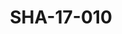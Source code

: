 ---
pid: SHA-17-010
title: SHA-17-010
language: en
collection: Sharhabil Ahmed
original_label: 
rights: Sharhabil Ahmed
location_of_original: Sharhabil Ahmed
photographer_or_studio: Studio Jack Kuwait
scanned_from: photograph 13 by 17.9
_date: '1964'
location: Kuwait
description: 'Abdel Aziz Muhammad Daoud with Kuwaiti singer '
additional_notes: 
permission_display: 'yes'
on_server: 'no'
on_website: 'no'
permalink: /photopages/en/SHA-17-010.html
layout: photo-page
---